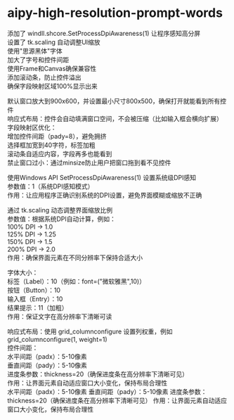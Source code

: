 # aipy-high-resolution-prompt-words
添加了 windll.shcore.SetProcessDpiAwareness(1) 让程序感知高分屏<br>
设置了 tk.scaling 自动调整UI缩放<br>
使用"思源黑体"字体<br>
加大了字号和控件间距<br>
使用Frame和Canvas确保兼容性<br>
添加滚动条，防止控件溢出<br>
确保字段映射区域100%显示出来<br>

默认窗口放大到900x600，并设置最小尺寸800x500，确保打开就能看到所有控件<br>
响应式布局：控件会自动填满窗口空间，不会被压缩（比如输入框会横向扩展）<br>
字段映射区优化：<br>
增加控件间距（pady=8），避免拥挤<br>
选择框加宽到40字符，标签加粗<br>
滚动条自适应内容，字段再多也能看到<br>
禁止窗口过小：通过minsize防止用户把窗口拖到看不见控件<br>

使用Windows API SetProcessDpiAwareness(1) 设置系统级DPI感知<br>
参数值：1（系统DPI感知模式）<br>
作用：让应用程序正确识别系统的DPI设置，避免界面模糊或缩放不正确<br>

通过 tk.scaling 动态调整界面缩放比例<br>
参数值：根据系统DPI自动计算，例如：<br>
100% DPI → 1.0<br>
125% DPI → 1.25<br>
150% DPI → 1.5<br>
200% DPI → 2.0<br>
作用：确保界面元素在不同分辨率下保持合适大小<br>

字体大小：<br>
标签（Label）：10（例如：font=("微软雅黑",10)）<br>
按钮（Button）：10<br>
输入框（Entry）：10<br>
结果提示：11（加粗）<br>
作用：保证文字在高分辨率下清晰可读<br>

响应式布局：使用 grid_columnconfigure 设置列权重，例如 grid_columnconfigure(1, weight=1)<br>
控件间距：<br>
水平间距（padx）：5-10像素<br>
垂直间距（pady）：5-10像素<br>
进度条参数：thickness=20（确保进度条在高分辨率下清晰可见）<br>
作用：让界面元素自动适应窗口大小变化，保持布局合理性<br>
水平间距（padx）：5-10像素
垂直间距（pady）：5-10像素
进度条参数：thickness=20（确保进度条在高分辨率下清晰可见）
作用：让界面元素自动适应窗口大小变化，保持布局合理性
